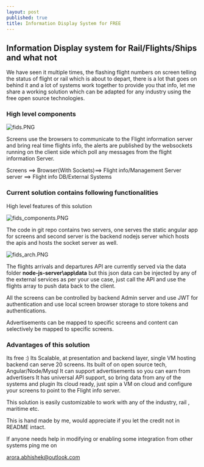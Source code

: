 ```yaml
---
layout: post
published: true
title: Information Display System for FREE
---
```

## Information Display system for Rail/Flights/Ships and what not 

We have seen it multiple times, the flashing flight numbers on screen telling the status of flight or rail which is about to depart, there is a lot that goes on behind it and a lot of systems work together to provide you that info, let me share a working solution which can be adapted for any industry using the free open source technologies. 

### High level components 

![fids.PNG]({{site.baseurl}}/img/fids.PNG)


Screens use the browsers to communicate to the Flight information server and bring real time flights info, the alerts are published by the websockets running on the client side which poll any messages from the flight information Server. 


Screens ==> Browser(With Sockets)==> Flight info/Management Server server ==> Flight info DB/External Systems 


### Current solution contains following functionalities 

High level features of this solution 


![fids_components.PNG]({{site.baseurl}}/img/fids_components.PNG)




The code in git repo contains two servers, one serves the static angular app for screens and second server is the backend nodejs server which hosts the apis and hosts the socket server as well. 


![fids_arch.PNG]({{site.baseurl}}/img/fids_arch.PNG)


The flights arrivals and departures API are currently served via the data folder **node-js-server\app\data**
but this json data can be injected by any of the external services as per your use case, just call the API and use the flights array to push data back to the client.



All the screens can be controlled by backend Admin server and use JWT for authentication and use local screen browser storage to store tokens and authentications. 

Advertisements can be mapped to specific screens and content can selectively be mapped to specific screens.


### Advantages of this solution 

Its free :)
Its Scalable, at presentation and backend layer, single VM hosting backend can serve 20 screens.
Its built of on open source tech, Angular/Node/Mysql 
It can support advertisements so you can earn from advertisers
It has universal API support, so bring data from any of the systems and plugin 
Its cloud ready, just spin a VM on cloud and configure your screens to point to the Flight info server.



This solution is easily customizable to work with any of the industry, rail , maritime etc.

This is hand made by me, would appreciate if you let the credit not in README intact.

If anyone needs help in modifying or enabling some integration from other systems ping me on 

arora.abhishek@outlook.com 







